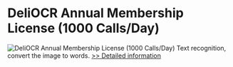 # DeliOCR Annual Membership License (1000 Calls/Day)
![DeliOCR Annual Membership License (1000 Calls/Day)](https://mycommerce.akamaized.net/api/pimages/P300969391/BIG/300969391.PNG)
Text recognition, convert the image to words.
[>> Detailed information](https://secure.shareit.com/shareit/product.html?productid=300969391&affiliateid=200057808)